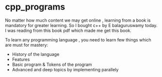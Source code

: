 # cpp_programs
No matter how much content we may get online , learning from a book is mandatory for greater learning. So I bought c++ by E balaguruswamy today. I was reading from this book pdf which made me get this book.


To learn any programming language , you need to learn few things which are must for mastery:
- History of the language 
- Features
- Basic program & Tokens of the program
- Advanced and deep topics by implementing parallely
